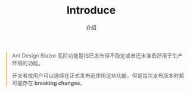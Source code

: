 ﻿---
category: Experimental
type: 文档
title: Introduce
subtitle: 介绍
cols: 1
cover: 
---

<blockquote style="border-color: #faad14;">
<p>Ant Design Blazor 高阶功能是指已发布但不稳定或者还未准备好用于生产环境的功能。</p>
<p>开发者或用户可以选择在正式发布前使用这些功能，但是每次发布版本时都可能存在 <strong>breaking changes</strong>。</p>
</blockquote>
